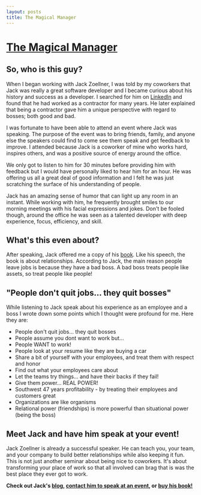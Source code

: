 ```yaml
---
layout: posts
title: The Magical Manager
---
```


# [The Magical Manager](https://themagicalmanager.com)

## So, who is this guy?

When I began working with Jack Zoellner, I was told by my coworkers that Jack was really a great software developer and I became curious about his history and success as a developer. I searched for him on [LinkedIn](https://www.linkedin.com/in/jackzoellner/) and found that he had worked as a contractor for many years. He later explained that being a contractor gave him a unique perspective with regard to bosses; both good and bad.

I was fortunate to have been able to attend an event where Jack was speaking. The purpose of the event was to bring friends, family, and anyone else the speakers could find to come see them speak and get feedback to improve. I attended because Jack is a coworker of mine who works hard, inspires others, and was a positive source of energy around the office.

We only got to listen to him for 30 minutes before providing him with feedback but I would have personally liked to hear him for an hour. He was offering us all a great deal of good information and I felt he was just scratching the surface of his understanding of people.

Jack has an amazing sense of humor that can light up any room in an instant. While working with him, he frequently brought smiles to our morning meetings with his facial expressions and jokes. Don't be fooled though, around the office he was seen as a talented developer with deep experience, focus, efficiency, and skill.

## What's this even about?

After speaking, Jack offered me a copy of his [book](https://amzn.to/2tE7CRd). Like his speech, the book is about relationships. According to Jack, the main reason people leave jobs is because they have a bad boss. A bad boss treats people like assets, so treat people like people!

## "People don't quit jobs... they quit bosses"

While listening to Jack speak about his experience as an employee and a boss I wrote down some points which I thought were profound for me. Here they are:

- People don't quit jobs... they quit bosses
- People assume you dont want to work but...
- People WANT to work!
- People look at your resume like they are buying a car
- Share a bit of yourself with your employees, and treat them with respect and honor
- Find out what your employees care about
- Let the teams try things... and have their backs if they fail!
- Give them power... REAL POWER!
- Southwest 47 years profitability - by treating their employees and customers great
- Organizations are like organisms
- Relational power (friendships) is more powerful than situational power (being the boss)

## Meet Jack and have him speak at your event!

Jack Zoellner is already a successful speaker. He can teach you, your team, and your company to build better relationships while also keeping it fun. This is not just another seminar about being nice to coworkers. It's about transforming your place of work so that all involved can brag that is was the best place they ever got to work.

**Check out Jack's [blog](https://themagicalmanager.com/blogs/), [contact him to speak at an event](https://themagicalmanager.com/contact/), or [buy his book!](https://amzn.to/2tE7CRd)**
